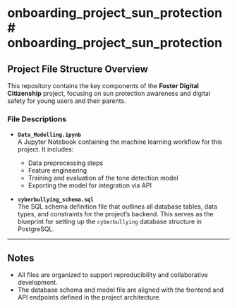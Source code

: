 # onboarding_project_sun_protection# onboarding_project_sun_protection

## Project File Structure Overview

This repository contains the key components of the **Foster Digital Citizenship** project, focusing on sun protection awareness and digital safety for young users and their parents.

### File Descriptions

- **`Data_Modelling.ipynb`**  
  A Jupyter Notebook containing the machine learning workflow for this project. It includes:
  - Data preprocessing steps
  - Feature engineering
  - Training and evaluation of the tone detection model
  - Exporting the model for integration via API

- **`cyberbullying_schema.sql`**  
  The SQL schema definition file that outlines all database tables, data types, and constraints for the project’s backend. This serves as the blueprint for setting up the `cyberbullying` database structure in PostgreSQL.

---

## Notes

- All files are organized to support reproducibility and collaborative development.
- The database schema and model file are aligned with the frontend and API endpoints defined in the project architecture.
